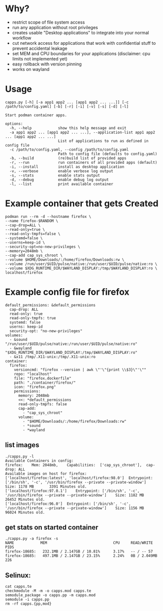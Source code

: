 # Why?

- restrict scope of file system access
- run any application without root privileges
- creates usable "Desktop applications" to integrate into your normal workflow
- cut network access for applications that work with confidential stuff to prevent accidental leakage
- set MEM and CPU boundaries for your applications (disclaimer: cpu limits not implemented yet)
- easy rollback with version pinning
- works on wayland

# Usage
```
capps.py [-h] [-a app1 app2 ... [app1 app2 ... ...]] [-c /path/to/config.yaml] [-b] [-r] [-i] [-v] [-s] [-d] [-l]

Start podman container apps.

options:
  -h, --help            show this help message and exit
  -a app1 app2 ... [app1 app2 ... ...], --application-list app1 app2 ... [app1 app2 ... ...]
                        List of applications to run as defined in config file
  -c /path/to/config.yaml, --config /path/to/config.yaml
                        Path to config file (defaults to config.yaml)
  -b, --build           (re)build list of provided apps
  -r, --run             run containers of all provided apps (default)
  -i, --install         install as desktop application
  -v, --verbose         enable verbose log output
  -s, --stats           enable stats output
  -d, --debug           enable debug log output
  -l, --list            print available container
```

# Example container that gets Created

```
podman run --rm -d --hostname firefox \
--name firefox-$RANDOM \
--cap-drop=ALL \
--read-only=true \
--read-only-tmpfs=false \
--systemd=false \
--userns=keep-id \
--security-opt=no-new-privileges \
--memory=2048mb \
--cap-add cap_sys_chroot \
--volume $HOME/Downloads/:/home/firefox/Downloads:rw \
--volume /run/user/$UID/pulse/native:/run/user/$UID/pulse/native:ro \
--volume $XDG_RUNTIME_DIR/$WAYLAND_DISPLAY:/tmp/$WAYLAND_DISPLAY:ro \
localhost/firefox
```



# Example config file for firefox
```
default_permissions: &default_permissions
  cap-drop: ALL
  read-only: true
  read-only-tmpfs: true
  systemd: false
  userns: keep-id
  security-opt: "no-new-privileges"
volumes:
  - &sound "/run/user/$UID/pulse/native:/run/user/$UID/pulse/native:ro"
  - &wayland "$XDG_RUNTIME_DIR/$WAYLAND_DISPLAY:/tmp/$WAYLAND_DISPLAY:ro"
  - &x11 /tmp/.X11-unix:/tmp/.X11-unix:ro
container:
  firefox:
    versioncmd: "firefox --version | awk \"'\"{print \\$3}\"'\""
    repo: "localhost"
    file: "firefox.dockerfile"
    path: "./container/firefox/"
    icon: "firefox.png"
    permissions:
      memory: 2048mb
      <<: *default_permissions
      read-only-tmpfs: false
      cap-add:
        - "cap_sys_chroot"
      volume:
        - "$HOME/Downloads/:/home/firefox/Downloads:rw"
        - *sound
        - *wayland
```


## list images

```
./capps.py -l
Available Containers in config:
firefox: 	Mem: 2048mb, 	Capabilities:  ['cap_sys_chroot'], 	cap-drop: ALL
Available images on host for firefox:
['localhost/firefox:latest', 'localhost/firefox:98.0']	Entrypoint: ['/bin/sh', '-c', '/usr/bin/firefox --private --private-window']	Size: 1178 MB	 	3391 Minutes old.
['localhost/firefox:97.0.1']	Entrypoint: ['/bin/sh', '-c', '/usr/bin/firefox --private --private-window']	Size: 1182 MB	 	26452 Minutes old.
['localhost/firefox:96.0']	Entrypoint: ['/bin/sh', '-c', '/usr/bin/firefox --private --private-window']	Size: 1156 MB	 	96024 Minutes old.
```

## get stats on started container

```
./capps.py -a firefox -s
NAME			MEM			                     CPU	 READ/WRITE   PIDS
firefox-18685:	 232.1MB / 2.147GB / 10.81% 	 3.17% 	 -- / -- 57
firefox-18685:	 497.1MB / 2.147GB / 23.15% 	 2.24% 	 0B / 2.049MB 226
```

## Selinux:

```
cat capps.te
checkmodule -M -m -o capps.mod capps.te
semodule_package -o capps.pp -m capps.mod
semodule -i capps.pp
rm -rf capps.{pp,mod}
```
